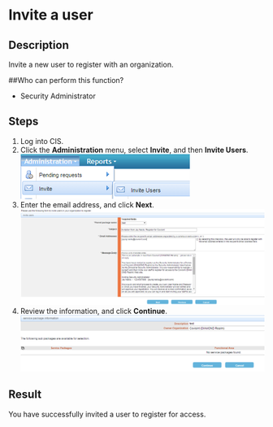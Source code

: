 # Invite a user

## Description
Invite a new user to register with an organization.

##Who can perform this function?
* Security Administrator

## Steps
1. Log into CIS.
2. Click the **Administration** menu, select **Invite**, and then **Invite Users**.
![](ui-2.png)
3. Enter the email address, and click **Next**.
![](oi-2.png)
4. Review the information, and click **Continue**.  
![](oi-3.png)

## Result
You have successfully invited a user to register for access.